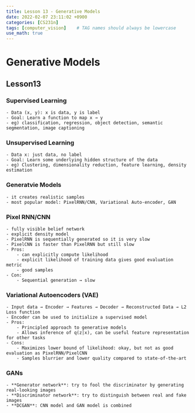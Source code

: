 ```yaml
---
title: Lesson 13 - Generative Models
date: 2022-02-07 23:11:02 +0900
categories: [CS231n]
tags: [computer_vision]    # TAG names should always be lowercase
use_math: true
--- 
```


# **Generative Models**

## **Lesson13**
### Supervised Learning
    - Data (x, y): x is data, y is label
    - Goal: Learn a function to map x → y
    - eg) classification, regression, object detection, semantic segmentation, image captioning
### Unsupervised Learning
    - Data x: just data, no label
    - Goal: Learn some underlying hidden structure of the data
    - eg) Clustering, dimensionality reduction, feature learning, density estimation
### Generatvie Models
    - it creates realistic samples
    - most popular model: PixelRNN/CNN, Variational Auto-encoder, GAN
### Pixel RNN/CNN
    - fully visible belief network
    - explicit density model
    - PixelRNN is sequentially generated so it is very slow
    - PixelCNN is faster than PixelRNN but still slow
    - Pros:
        - can explicitly compute likelihood
        - explicit likelihood of training data gives good evaluation metric
        - good samples
    - Con:
        - Sequential generation → slow
### Variational Autoencoders (VAE)
    - Input data → Encoder → Features → Decoder → Reconstructed Data → L2 Loss function
    - Encoder can be used to initialize a supervised model
    - Pros:
        - Principled approach to generative models
        - Allows inference of q(z|x), can be useful feature representation for other tasks
    - Cons:
        - Maximizes lower bound of likelihood: okay, but not as good evaluation as PixelRNN/PixelCNN
        - Samples blurrier and lower quality compared to state-of-the-art
### GANs
    - **Generator network**: try to fool the discriminator by generating real-looking images
    - **Discriminator network**: try to distinguish between real and fake images
    - **DCGAN**: CNN model and GAN model is combined